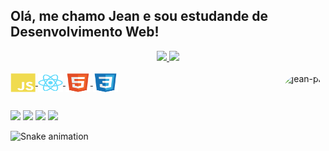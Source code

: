 ## Olá, me chamo Jean e sou estudande de Desenvolvimento Web!
<div align="center">
  <a href="https://github.com/labeleza">
  <img height="180em" src="https://github-readme-stats.vercel.app/api?username=labeleza&show_icons=true&theme=tokyonight&include_all_commits=true&count_private=true"/>
  <img height="180em" src="https://github-readme-stats.vercel.app/api/top-langs/?username=labeleza&layout=compact&langs_count=7&theme=tokyonight"/>
</div>
<div style="display: inline_block"><br>
  <img align="center" alt="Rafa-Js" height="30" width="40" src="https://raw.githubusercontent.com/devicons/devicon/master/icons/javascript/javascript-plain.svg">
  <img align="center" alt="Rafa-React" height="30" width="40" src="https://raw.githubusercontent.com/devicons/devicon/master/icons/react/react-original.svg">
  <img align="center" alt="Rafa-HTML" height="30" width="40" src="https://raw.githubusercontent.com/devicons/devicon/master/icons/html5/html5-original.svg">
  <img align="center" alt="Rafa-CSS" height="30" width="40" src="https://raw.githubusercontent.com/devicons/devicon/master/icons/css3/css3-original.svg">
  <img align="right" alt="jean-pic" height="150" style="border-radius:50px;" src="https://instagram.fclv3-1.fna.fbcdn.net/v/t51.2885-19/305423223_1254904831943505_8201276466063102856_n.jpg?stp=dst-jpg_s150x150&_nc_ht=instagram.fclv3-1.fna.fbcdn.net&_nc_ohc=QZXxkv7LVkcAX-b14JL&tn=-kTkFGStZ-egSuzr&edm=ACWDqb8BAAAA&oh=00_AT-tuvW8lPbbTAVkFgbcG1WTmmxJLsgfwRb0Z3tQbYFKvg&oe=63539839&_nc_sid=1527a3">
</div>
  
  ##
 
<div> 
  <a href="https://instagram.com/jeannissika" target="_blank"><img src="https://img.shields.io/badge/-Instagram-%23E4405F?style=for-the-badge&logo=instagram&logoColor=white" target="_blank"></a>
 <a href="#" target="_blank"><img src="https://img.shields.io/badge/Discord-7289DA?style=for-the-badge&logo=discord&logoColor=white" target="_blank"></a> 
  <a href = "mailto:sevlanaej@gmail.com"><img src="https://img.shields.io/badge/-Gmail-%23333?style=for-the-badge&logo=gmail&logoColor=white" target="_blank"></a>
  <a href="#" target="_blank"><img src="https://img.shields.io/badge/-LinkedIn-%230077B5?style=for-the-badge&logo=linkedin&logoColor=white" target="_blank"></a> 
 
  ![Snake animation](https://github.com/labeleza/labeleza/blob/output/github-contribution-grid-snake.svg)
 
</div>

